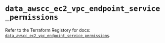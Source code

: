 # `data_awscc_ec2_vpc_endpoint_service_permissions`

Refer to the Terraform Registory for docs: [`data_awscc_ec2_vpc_endpoint_service_permissions`](https://registry.terraform.io/providers/hashicorp/awscc/0.70.0/docs/data-sources/ec2_vpc_endpoint_service_permissions).
